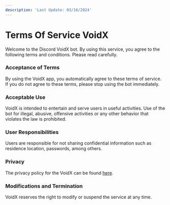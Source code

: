 ```yaml
---
description: 'Last Update: 03/16/2024'
---
```


# Terms Of Service VoidX

Welcome to the Discord VoidX bot. By using this service, you agree to the following terms and conditions. Please read carefully.

### Acceptance of Terms

By using the VoidX app, you automatically agree to these terms of service. If you do not agree to these terms, please stop using the bot immediately.

### Acceptable Use

VoidX is intended to entertain and serve users in useful activities. Use of the bot for illegal, abusive, offensive activities or any other behavior that violates the law is prohibited.

### User Responsibilities

Users are responsible for not sharing confidential information such as residence location, passwords, among others.

### Privacy

The privacy policy for the VoidX can be found [here](PrivacyPolicy/).

### Modifications and Termination

VoidX reserves the right to modify or suspend the service at any time.
